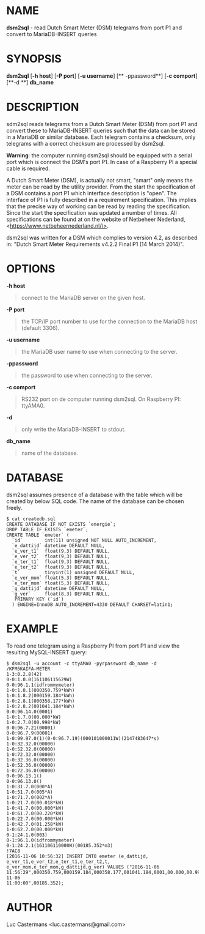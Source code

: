 NAME
====

**dsm2sql** - read Dutch Smart Meter (DSM) telegrams from port P1 and
convert to MariaDB-INSERT queries

SYNOPSIS
========

**dsm2sql** \[**-h host**\] \[**-P port**\] \[**-u username**\] \[**
-ppassword**\] \[**-c comport**\] \[**-d **\] **db\_name**

DESCRIPTION
===========

sdm2sql reads telegrams from a Dutch Smart Meter (DSM) from port P1 and
convert these to MariaDB-INSERT queries such that the data can be stored
in a MariaDB or similar database. Each telegram contains a checksum,
only telegrams with a correct checksum are processed by dsm2sql.

**Warning**: the computer running dsm2sql should be equipped with a
serial port which is connect the DSM\'s port P1. In case of a Raspberry
PI a special cable is required.

A Dutch Smart Meter (DSM), is actually not smart, \"smart\" only means
the meter can be read by the utility provider. From the start the
specification of a DSM contains a port P1 which interface description is
\"open\". The interface of P1 is fully described in a requirement
specification. This implies that the precise way of working can be read
by reading the specification. Since the start the specification was
updated a number of times. All specifications can be found at on the
website of Netbeheer Nederland, \<https://www.netbeheernederland.nl/\>.

dsm2sql was written for a DSM which complies to version 4.2, as
described in: \"Dutch Smart Meter Requirements v4.2.2 Final P1 (14 March
2014)\".

OPTIONS
=======

**-h host**

> connect to the MariaDB server on the given host.

**-P port**

> the TCP/IP port number to use for the connection to the MariaDB host
> (default 3306).

**-u username**

> the MariaDB user name to use when connecting to the server.

**-ppassword**

> the password to use when connecting to the server.

**-c comport**

> RS232 port on de computer running dsm2sql. On Raspberry PI: ttyAMA0.

**-d**

> only write the MariaDB-INSERT to stdout.

**db\_name**

> name of the database.

DATABASE
========

dsm2sql assumes presence of a database with the table which will be
created by below SQL code. The name of the database can be chosen
freely.

```
$ cat createdb.sql
CREATE DATABASE IF NOT EXISTS `energie`;
DROP TABLE IF EXISTS `emeter`;
CREATE TABLE `emeter` (
  `id`        int(11) unsigned NOT NULL AUTO_INCREMENT,
  `e_dattijd` datetime DEFAULT NULL,
  `e_ver_t1`  float(9,3) DEFAULT NULL,
  `e_ver_t2`  float(9,3) DEFAULT NULL,
  `e_ter_t1`  float(9,3) DEFAULT NULL,
  `e_ter_t2`  float(9,3) DEFAULT NULL,
  `t`         tinyint(1) unsigned DEFAULT NULL,
  `e_ver_mom` float(5,3) DEFAULT NULL,
  `e_ter_mom` float(5,3) DEFAULT NULL,
  `g_dattijd` datetime DEFAULT NULL,
  `g_ver`     float(8,3) DEFAULT NULL,
   PRIMARY KEY (`id`)
  ) ENGINE=InnoDB AUTO_INCREMENT=4330 DEFAULT CHARSET=latin1;

```

EXAMPLE
=======

To read one telegram using a Raspberry PI from port P1 and view the
resulting MySQL-INSERT query:

```
$ dsm2sql -u account -c ttyAMA0 -pyrpassword db_name -d
/KFM5KAIFA-METER
1-3:0.2.8(42)
0-0:1.0.0(161106115629W)
0-0:96.1.1(idfrommymeter)
1-0:1.8.1(000350.759*kWh)
1-0:1.8.2(000159.184*kWh)
1-0:2.8.1(000358.177*kWh)
1-0:2.8.2(001041.184*kWh)
0-0:96.14.0(0001)
1-0:1.7.0(00.000*kW)
1-0:2.7.0(00.998*kW)
0-0:96.7.21(00001)
0-0:96.7.9(00001)
1-0:99.97.0(1)(0-0:96.7.19)(000101000011W)(2147483647*s)
1-0:32.32.0(00000)
1-0:52.32.0(00000)
1-0:72.32.0(00000)
1-0:32.36.0(00000)
1-0:52.36.0(00000)
1-0:72.36.0(00000)
0-0:96.13.1()
0-0:96.13.0()
1-0:31.7.0(000*A)
1-0:51.7.0(005*A)
1-0:71.7.0(002*A)
1-0:21.7.0(00.018*kW)
1-0:41.7.0(00.000*kW)
1-0:61.7.0(00.220*kW)
1-0:22.7.0(00.000*kW)
1-0:42.7.0(01.258*kW)
1-0:62.7.0(00.000*kW)
0-1:24.1.0(003)
0-1:96.1.0(idfrommymeter)
0-1:24.2.1(161106110000W)(00185.352*m3)
!7AC8
[2016-11-06 10:56:32] INSERT INTO emeter (e_dattijd,
e_ver_t1,e_ver_t2,e_ter_t1,e_ter_t2,t,
e_ver_mom,e_ter_mom,g_dattijd,g_ver) VALUES ("2016-11-06
11:56:29",000350.759,000159.184,000358.177,001041.184,0001,00.000,00.998,"2016-11-06
11:00:00",00185.352);
```

AUTHOR
======
Luc Castermans \<luc.castermans\@gmail.com\>
